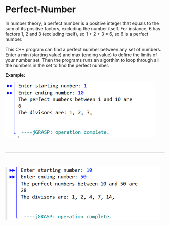 # Perfect-Number
In number theory, a perfect number is a positive integer that equals to the sum of its positive factors, excluding the number itself.
For instance, 6 has factors 1, 2 and 3 (excluding itself), so 1 + 2 + 3 = 6, so 6 is a perfect number.

This C++ program can find a perfect number between any set of numbers. Enter a min (starting value) and max (ending value) to define the limits of your number set. Then the programs runs an algorthim to loop through all the numbers in the set to find the perfect number.

<b> Example: </b>

![alt-text](Perfect_Number_6.PNG)

<br>
<hr>
<br>

![alt-text](Perfect_Number_28.PNG)

